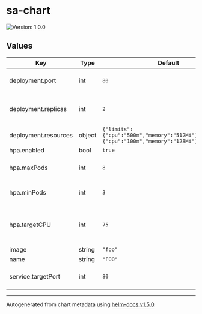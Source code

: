 # sa-chart

![Version: 1.0.0](https://img.shields.io/badge/Version-1.0.0-informational?style=flat-square)

## Values

| Key | Type | Default | Description |
|-----|------|---------|-------------|
| deployment.port | int | `80` | Port the pod listens on |
| deployment.replicas | int | `2` | Default replicas if HPA isn't enabled |
| deployment.resources | object | `{"limits":{"cpu":"500m","memory":"512Mi"},"requests":{"cpu":"100m","memory":"128Mi"}}` | Pod resources |
| hpa.enabled | bool | `true` | Enable HPA |
| hpa.maxPods | int | `8` | Maximum number of pods to run |
| hpa.minPods | int | `3` | Minimum number of pods to run |
| hpa.targetCPU | int | `75` | Target CPU Threshold before scaling pods |
| image | string | `"foo"` |  |
| name | string | `"FOO"` |  |
| service.targetPort | int | `80` | Port that the pod listens on |

----------------------------------------------
Autogenerated from chart metadata using [helm-docs v1.5.0](https://github.com/norwoodj/helm-docs/releases/v1.5.0)
